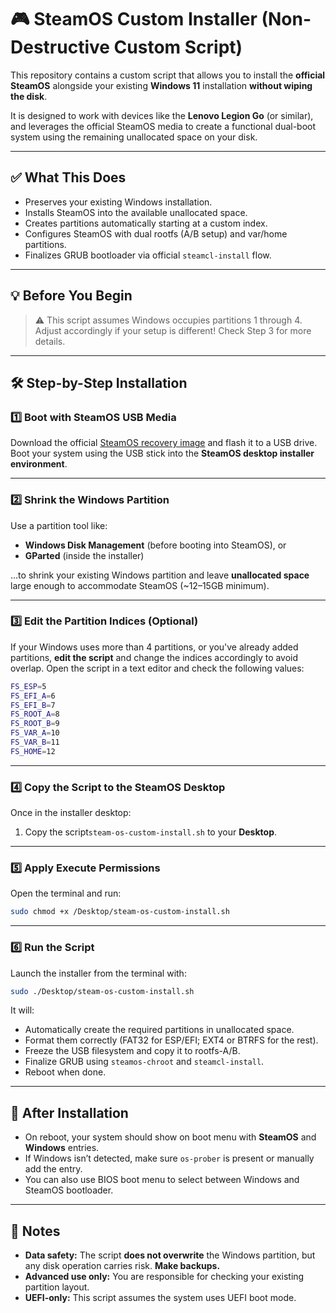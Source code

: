 # 🎮 SteamOS Custom Installer (Non-Destructive Custom Script)

This repository contains a custom script that allows you to install the **official SteamOS** alongside your existing **Windows 11** installation **without wiping the disk**.

It is designed to work with devices like the **Lenovo Legion Go** (or similar), and leverages the official SteamOS media to create a functional dual-boot system using the remaining unallocated space on your disk.

---

## ✅ What This Does

- Preserves your existing Windows installation.
- Installs SteamOS into the available unallocated space.
- Creates partitions automatically starting at a custom index.
- Configures SteamOS with dual rootfs (A/B setup) and var/home partitions.
- Finalizes GRUB bootloader via official `steamcl-install` flow.

---

## 💡 Before You Begin

> ⚠️ This script assumes Windows occupies partitions 1 through 4.  
> Adjust accordingly if your setup is different! Check Step 3 for more details.

---

## 🛠 Step-by-Step Installation

### 1️⃣ Boot with SteamOS USB Media

Download the official [SteamOS recovery image](https://store.steampowered.com/steamos/) and flash it to a USB drive. Boot your system using the USB stick into the **SteamOS desktop installer environment**.

---

### 2️⃣ Shrink the Windows Partition

Use a partition tool like:

- **Windows Disk Management** (before booting into SteamOS), or
- **GParted** (inside the installer)

...to shrink your existing Windows partition and leave **unallocated space** large enough to accommodate SteamOS (~12–15GB minimum).

---

### 3️⃣ Edit the Partition Indices (Optional)

If your Windows uses more than 4 partitions, or you've already added partitions, **edit the script** and change the indices accordingly to avoid overlap.
Open the script in a text editor and check the following values:

```bash
FS_ESP=5
FS_EFI_A=6
FS_EFI_B=7
FS_ROOT_A=8
FS_ROOT_B=9
FS_VAR_A=10
FS_VAR_B=11
FS_HOME=12
```

---

### 4️⃣ Copy the Script to the SteamOS Desktop

Once in the installer desktop:

1. Copy the script`steam-os-custom-install.sh` to your **Desktop**.

---

### 5️⃣ Apply Execute Permissions

Open the terminal and run:

```bash
sudo chmod +x /Desktop/steam-os-custom-install.sh
```

---

### 6️⃣ Run the Script

Launch the installer from the terminal with:

```bash
sudo ./Desktop/steam-os-custom-install.sh
```

It will:

- Automatically create the required partitions in unallocated space.
- Format them correctly (FAT32 for ESP/EFI; EXT4 or BTRFS for the rest).
- Freeze the USB filesystem and copy it to rootfs-A/B.
- Finalize GRUB using `steamos-chroot` and `steamcl-install`.
- Reboot when done.

---

## 🔁 After Installation

- On reboot, your system should show on boot menu with **SteamOS** and **Windows** entries.
- If Windows isn’t detected, make sure `os-prober` is present or manually add the entry.
- You can also use BIOS boot menu to select between Windows and SteamOS bootloader.

---

## 📢 Notes

- **Data safety:** The script **does not overwrite** the Windows partition, but any disk operation carries risk. **Make backups.**
- **Advanced use only:** You are responsible for checking your existing partition layout.
- **UEFI-only:** This script assumes the system uses UEFI boot mode.